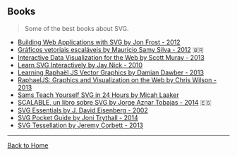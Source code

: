 ## Books

> Some of the best books about SVG.

- [Building Web Applications with SVG by Jon Frost - 2012](http://www.amazon.com/Building-Web-Applications-Developer-Reference/dp/0735660123)
- [Gráficos vetoriais escaláveis by Mauricio Samy Silva - 2012](http://www.livrosvg.com.br/) 🇧🇷
- [Interactive Data Visualization for the Web by Scott Muray - 2013](http://shop.oreilly.com/product/0636920026938.do)
- [Learn SVG Interactively by Jay Nick - 2010](https://itunes.apple.com/us/book/learn-svg-interactively/id384843340?mt=11)
- [Learning Raphaël JS Vector Graphics by Damian Dawber - 2013](http://www.amazon.com/Learning-Rapha%C3%ABl-JS-Vector-Graphics/dp/1782169164)
- [RaphaelJS: Graphics and Visualization on the Web by Chris Wilson - 2013](http://www.amazon.com/RaphaelJS-Graphics-Visualization-Chris-Wilson/dp/1449365361)
- [Sams Teach Yourself SVG in 24 Hours by Micah Laaker](http://www.amazon.com/Sams-Teach-Yourself-SVG-Hours/dp/0672322900)
- [SCALABLE, un libro sobre SVG by Jorge Aznar Tobajas - 2014](http://www.leanpub.com/scalable/) 🇪🇸
- [SVG Essentials by J. David Eisenberg - 2002](http://shop.oreilly.com/product/9780596002237.do)
- [SVG Pocket Guide by Joni Trythall - 2014](http://svgpocketguide.com/)
- [SVG Tessellation by Jeremy Corbett - 2013](http://www.amazon.com/SVG-Tessellation-ebook/dp/B00DAKS1U8/)

---

[Back to Home](https://github.com/willianjusten/awesome-svg)
